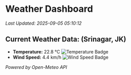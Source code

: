 
# Weather Dashboard

_Last Updated: 2025-09-05 05:10:12_

## Current Weather Data: (Srinagar, JK)
- **Temperature:** 22.8 °C ![Temperature Badge](https://img.shields.io/badge/Temperature-Medium%20Temp-green)
- **Wind Speed:** 4.4 km/h ![Wind Speed Badge](https://img.shields.io/badge/Wind%20Speed-Light%20Wind-blue)

*Powered by Open-Meteo API*
